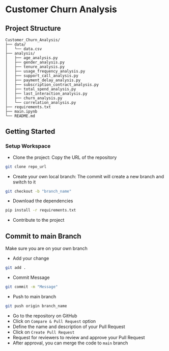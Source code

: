 # Customer Churn Analysis

## Project Structure
```plaintext
Customer_Churn_Analysis/
├── data/
│   └── data.csv
├── analysis/
│   ├── age_analysis.py
│   ├── gender_analysis.py
│   ├── tenure_analysis.py
│   ├── usage_frequency_analysis.py
│   ├── support_call_analysis.py
│   ├── payment_delay_analysis.py
│   ├── subscription_contract_analysis.py
│   ├── total_spend_analysis.py
│   ├── last_interaction_analysis.py
│   ├── churn_analysis.py
│   └── correlation_analysis.py
├── requirements.txt
├── main.ipynb
└── README.md
```

## Getting Started
### Setup Workspace
- Clone the project: Copy the URL of the repository
```bash
git clone repo_url
```
- Create your own local branch: The commit will create a new branch and switch to it
```bash
git checkout -b "branch_name"
```
- Download the dependencies
```bash
pip install -r requirements.txt
```
- Contribute to the project

## Commit to main Branch
Make sure you are on your own branch
- Add your change
```bash
git add .
```
- Commit Message
```bash
git commit -m "Message"
```
- Push to main branch
```bash
git push origin branch_name
```
- Go to the repository on GitHub
- Click on ``Compare & Pull Request`` option
- Define the name and description of your Pull Request
- Click on ``Create Pull Request``
- Request for reviewers to review and approve your Pull Request
- After approval, you can merge the code to ``main`` branch